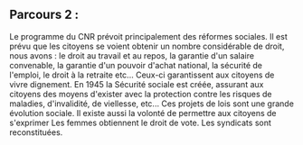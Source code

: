 ## Parcours 2 :
Le programme du CNR prévoit principalement des réformes sociales. Il est prévu que les citoyens se voient obtenir un nombre considérable de droit, nous avons : le droit au travail et au repos, la garantie d'un salaire convenable, la garantie d'un pouvoir d'achat national, la sécurité de l'emploi, le droit à la retraite etc... Ceux-ci garantissent aux citoyens de vivre dignement. En 1945 la Sécurité sociale est créée, assurant aux citoyens des moyens d'exister avec la protection contre les risques de maladies, d'invalidité, de viellesse, etc... Ces projets de lois sont une grande évolution sociale. Il existe aussi la volonté de permettre aux citoyens de s'exprimer Les femmes obtiennent le droit de vote. Les syndicats sont reconstituées.